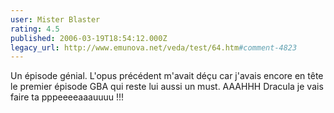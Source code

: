 ```yaml
---
user: Mister Blaster
rating: 4.5
published: 2006-03-19T18:54:12.000Z
legacy_url: http://www.emunova.net/veda/test/64.htm#comment-4823
---
```

Un épisode génial. L'opus précédent m'avait déçu car j'avais encore en tête le premier épisode GBA qui reste lui aussi un must. AAAHHH Dracula je vais faire ta pppeeeeaaauuuu !!!